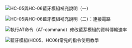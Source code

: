 ![HC-05與HC-06藍牙模組補充說明（一）](https://swf.com.tw/?p=693)

![HC-05與HC-06藍牙模組補充說明（二）：連接電路](https://swf.com.tw/?p=705)

![執行AT命令（AT-command）修改藍芽模組的資料傳輸速率](https://swf.com.tw/?p=693)

![藍牙模組(HC05、HC06)常見的指令使用教學](https://blog.cavedu.com/2017/10/18/hc05-hc06/)


